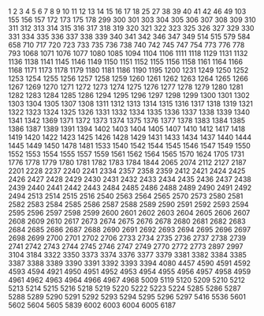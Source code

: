 1
2
3
4
5
6
7
8
9
10
11
12
13
14
15
16
17
18
25
27
38
39
40
41
42
46
49
103
155
156
157
172
173
175
178
299
300
301
303
304
305
306
307
308
309
310
311
312
313
314
315
316
317
318
319
320
321
322
323
325
326
327
329
330
331
334
335
336
337
338
339
340
341
342
346
347
349
514
515
579
584
658
710
717
720
723
733
735
736
738
740
742
745
747
754
773
776
778
793
1068
1071
1076
1077
1080
1085
1094
1104
1106
1111
1118
1129
1131
1132
1136
1138
1141
1145
1146
1149
1150
1151
1152
1155
1156
1158
1161
1164
1166
1168
1171
1173
1178
1179
1180
1181
1186
1190
1195
1200
1231
1249
1250
1252
1253
1254
1255
1256
1257
1258
1259
1260
1261
1262
1263
1264
1265
1266
1267
1269
1270
1271
1272
1273
1274
1275
1276
1277
1278
1279
1280
1281
1282
1283
1284
1285
1286
1294
1295
1296
1297
1298
1299
1300
1301
1302
1303
1304
1305
1307
1308
1311
1312
1313
1314
1315
1316
1317
1318
1319
1321
1322
1323
1324
1325
1326
1331
1332
1334
1335
1336
1337
1338
1339
1340
1341
1342
1369
1371
1372
1373
1374
1375
1376
1377
1378
1383
1384
1385
1386
1387
1389
1391
1394
1402
1403
1404
1405
1407
1410
1412
1417
1418
1419
1420
1422
1423
1425
1426
1428
1429
1431
1433
1434
1437
1440
1444
1445
1449
1450
1478
1481
1533
1540
1542
1544
1545
1546
1547
1549
1550
1552
1553
1554
1555
1557
1559
1561
1562
1564
1565
1570
1624
1705
1731
1776
1778
1779
1780
1781
1782
1783
1784
1844
2065
2074
2112
2127
2187
2201
2228
2237
2240
2241
2334
2357
2358
2359
2412
2421
2424
2425
2426
2427
2428
2429
2430
2431
2432
2433
2434
2435
2436
2437
2438
2439
2440
2441
2442
2443
2484
2485
2486
2488
2489
2490
2491
2492
2494
2513
2514
2515
2516
2540
2563
2564
2565
2570
2573
2580
2581
2582
2583
2584
2585
2586
2587
2588
2589
2590
2591
2592
2593
2594
2595
2596
2597
2598
2599
2600
2601
2602
2603
2604
2605
2606
2607
2608
2609
2610
2617
2673
2674
2675
2676
2678
2680
2681
2682
2683
2684
2685
2686
2687
2688
2690
2691
2692
2693
2694
2695
2696
2697
2698
2699
2700
2701
2702
2706
2733
2734
2735
2736
2737
2738
2739
2741
2742
2743
2744
2745
2746
2747
2749
2770
2772
2773
2897
2997
3104
3184
3322
3350
3373
3374
3376
3377
3379
3381
3382
3384
3385
3387
3388
3389
3390
3391
3392
3393
3394
4080
4457
4590
4591
4592
4593
4594
4921
4950
4951
4952
4953
4954
4955
4956
4957
4958
4959
4961
4962
4963
4964
4966
4967
4968
5009
5119
5120
5209
5210
5212
5213
5214
5215
5216
5218
5219
5220
5222
5223
5224
5285
5286
5287
5288
5289
5290
5291
5292
5293
5294
5295
5296
5297
5416
5536
5601
5602
5604
5605
5839
6002
6003
6004
6005
6187
